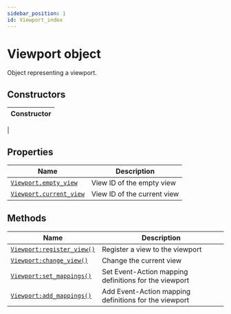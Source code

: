```yaml
---
sidebar_position: 1
id: Viewport_index
---
```


# Viewport object
Object representing a viewport.

## Constructors
|Constructor|
|---|
|

## Properties
|Name|Description|
|-|-|
|[```Viewport.empty_view```](/libs/mapper/Viewport/Viewport_empty_view)|View ID of the empty view|
|[```Viewport.current_view```](/libs/mapper/Viewport/Viewport_current_view)|View ID of the current view|

## Methods
|Name|Description|
|-|-|
|[```Viewport:register_view()```](/libs/mapper/Viewport/Viewport-register_view)|Register a view to the viewport|
|[```Viewport:change_view()```](/libs/mapper/Viewport/Viewport-change_view)|Change the current view|
|[```Viewport:set_mappings()```](/libs/mapper/Viewport/Viewport-set_mappings)|Set Event-Action mapping definitions for the viewport|
|[```Viewport:add_mappings()```](/libs/mapper/Viewport/Viewport-add_mappings)|Add Event-Action mapping definitions for the viewport|
